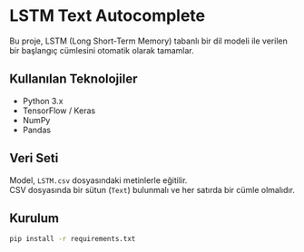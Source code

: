 # LSTM Text Autocomplete

Bu proje, LSTM (Long Short-Term Memory) tabanlı bir dil modeli ile verilen bir başlangıç cümlesini otomatik olarak tamamlar.

## Kullanılan Teknolojiler
- Python 3.x  
- TensorFlow / Keras  
- NumPy  
- Pandas  

## Veri Seti
Model, `LSTM.csv` dosyasındaki metinlerle eğitilir.  
CSV dosyasında bir sütun (`Text`) bulunmalı ve her satırda bir cümle olmalıdır.

## Kurulum
```bash
pip install -r requirements.txt

